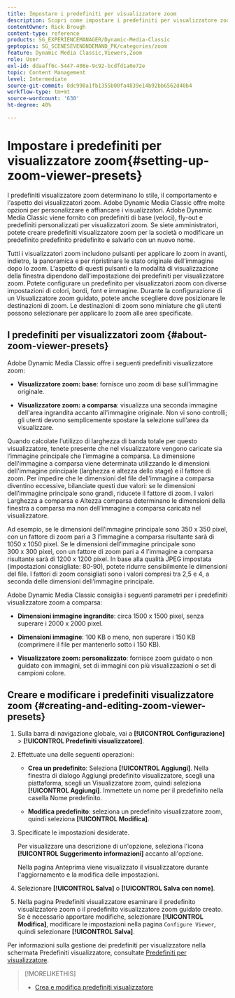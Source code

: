 ```yaml
---
title: Impostare i predefiniti per visualizzatore zoom
description: Scopri come impostare i predefiniti per visualizzatore zoom in Adobe Dynamic Media Classic.
contentOwner: Rick Brough
content-type: reference
products: SG_EXPERIENCEMANAGER/Dynamic-Media-Classic
geptopics: SG_SCENESEVENONDEMAND_PK/categories/zoom
feature: Dynamic Media Classic,Viewers,Zoom
role: User
exl-id: ddaaff6c-5447-408e-9c92-bcdfd1a0e72e
topic: Content Management
level: Intermediate
source-git-commit: 8dc990a1fb1355b00fa4839e14b92bb6562d40b4
workflow-type: tm+mt
source-wordcount: '630'
ht-degree: 40%

---
```


# Impostare i predefiniti per visualizzatore zoom{#setting-up-zoom-viewer-presets}

I predefiniti visualizzatore zoom determinano lo stile, il comportamento e l&#39;aspetto dei visualizzatori zoom. Adobe Dynamic Media Classic offre molte opzioni per personalizzare e affiancare i visualizzatori. Adobe Dynamic Media Classic viene fornito con predefiniti di base (veloci), fly-out e predefiniti personalizzati per visualizzatori zoom. Se siete amministratori, potete creare predefiniti visualizzatore zoom per la società o modificare un predefinito predefinito predefinito e salvarlo con un nuovo nome.

Tutti i visualizzatori zoom includono pulsanti per applicare lo zoom in avanti, indietro, la panoramica e per ripristinare le stato originale dell’immagine dopo lo zoom. L&#39;aspetto di questi pulsanti e la modalità di visualizzazione della finestra dipendono dall&#39;impostazione dei predefiniti per visualizzatore zoom. Potete configurare un predefinito per visualizzatori zoom con diverse impostazioni di colori, bordi, font e immagine. Durante la configurazione di un Visualizzatore zoom guidato, potete anche scegliere dove posizionare le destinazioni di zoom. Le destinazioni di zoom sono miniature che gli utenti possono selezionare per applicare lo zoom alle aree specificate.

## I predefiniti per visualizzatori zoom {#about-zoom-viewer-presets}

Adobe Dynamic Media Classic offre i seguenti predefiniti visualizzatore zoom:

* **Visualizzatore zoom: base**: fornisce uno zoom di base sull&#39;immagine originale.

* **Visualizzatore zoom: a comparsa**: visualizza una seconda immagine dell&#39;area ingrandita accanto all&#39;immagine originale. Non vi sono controlli; gli utenti devono semplicemente spostare la selezione sull’area da visualizzare.

Quando calcolate l’utilizzo di larghezza di banda totale per questo visualizzatore, tenete presente che nel visualizzatore vengono caricate sia l’immagine principale che l’immagine a comparsa. La dimensione dell&#39;immagine a comparsa viene determinata utilizzando le dimensioni dell&#39;immagine principale (larghezza e altezza dello stage) e il fattore di zoom. Per impedire che le dimensioni del file dell’immagine a comparsa diventino eccessive, bilanciate questi due valori: se le dimensioni dell’immagine principale sono grandi, riducete il fattore di zoom. I valori Larghezza a comparsa e Altezza comparsa determinano le dimensioni della finestra a comparsa ma non dell’immagine a comparsa caricata nel visualizzatore.

Ad esempio, se le dimensioni dell’immagine principale sono 350 x 350 pixel, con un fattore di zoom pari a 3 l’immagine a comparsa risultante sarà di 1050 x 1050 pixel. Se le dimensioni dell’immagine principale sono 300 x 300 pixel, con un fattore di zoom pari a 4 l’immagine a comparsa risultante sarà di 1200 x 1200 pixel. In base alla qualità JPEG impostata (impostazioni consigliate: 80-90), potete ridurre sensibilmente le dimensioni del file. I fattori di zoom consigliati sono i valori compresi tra 2,5 e 4, a seconda delle dimensioni dell’immagine principale.

Adobe Dynamic Media Classic consiglia i seguenti parametri per i predefiniti visualizzatore zoom a comparsa:

* **Dimensioni immagine ingrandite**: circa 1500 x 1500 pixel, senza superare i 2000 x 2000 pixel.

* **Dimensioni immagine**: 100 KB o meno, non superare i 150 KB (comprimere il file per mantenerlo sotto i 150 KB).

* **Visualizzatore zoom: personalizzato**: fornisce zoom guidato o non guidato con immagini, set di immagini con più visualizzazioni o set di campioni colore.

## Creare e modificare i predefiniti visualizzatore zoom {#creating-and-editing-zoom-viewer-presets}

1. Sulla barra di navigazione globale, vai a **[!UICONTROL Configurazione]** > **[!UICONTROL Predefiniti visualizzatore]**.
1. Effettuate una delle seguenti operazioni:

   * **Crea un predefinito**: Seleziona **[!UICONTROL Aggiungi]**. Nella finestra di dialogo Aggiungi predefinito visualizzatore, scegli una piattaforma, scegli un Visualizzatore zoom, quindi seleziona **[!UICONTROL Aggiungi]**. Immettete un nome per il predefinito nella casella Nome predefinito.

   * **Modifica predefinito**: seleziona un predefinito visualizzatore zoom, quindi seleziona **[!UICONTROL Modifica]**.

1. Specificate le impostazioni desiderate.

   Per visualizzare una descrizione di un&#39;opzione, seleziona l&#39;icona **[!UICONTROL Suggerimento informazioni]** accanto all&#39;opzione.

   Nella pagina Anteprima viene visualizzato il visualizzatore durante l&#39;aggiornamento e la modifica delle impostazioni.

1. Selezionare **[!UICONTROL Salva]** o **[!UICONTROL Salva con nome]**.
1. Nella pagina Predefiniti visualizzatore esaminare il predefinito visualizzatore zoom o il predefinito visualizzatore zoom guidato creato. Se è necessario apportare modifiche, selezionare **[!UICONTROL Modifica]**, modificare le impostazioni nella pagina `Configure Viewer`, quindi selezionare **[!UICONTROL Salva]**.

Per informazioni sulla gestione dei predefiniti per visualizzatore nella schermata Predefiniti visualizzatore, consultate [Predefiniti per visualizzatore](application-setup.md#viewer_presets).

>[!MORELIKETHIS]
>
>* [Crea e modifica predefiniti visualizzatore](application-setup.md#adding_and_editing_viewer_presets)
